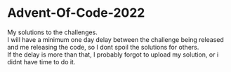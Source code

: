 # Advent-Of-Code-2022
My solutions to the challenges.<br>
I will have a minimum one day delay between the challenge being released and me releasing the code, so I dont spoil the solutions for others.<br>
If the delay is more than that, I probably forgot to upload my solution, or i didnt have time to do it.<br>
